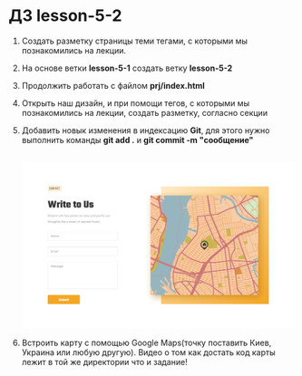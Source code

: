 # ДЗ lesson-5-2

1. Создать разметку страницы теми тегами, с которыми мы познакомились на лекции.

2. На основе ветки **lesson-5-1** создать ветку **lesson-5-2**

3. Продолжить работать с файлом **prj/index.html** 

4. Открыть наш дизайн, и при помощи тегов, с которыми мы познакомились на лекции, создать разметку, согласно секции

5. Добавить новык изменения в индексацию **Git**, для этого нужно выполнить команды **git add .** и **git commit -m "сообщение"**

   ​	<img src="./Task4.png" alt="04" style="zoom:100%;" />

6. Встроить карту с помощью Google Maps(точку поставить Киев, Украина или любую другую). Видео о том как достать код карты лежит в той же директории что и задание!

